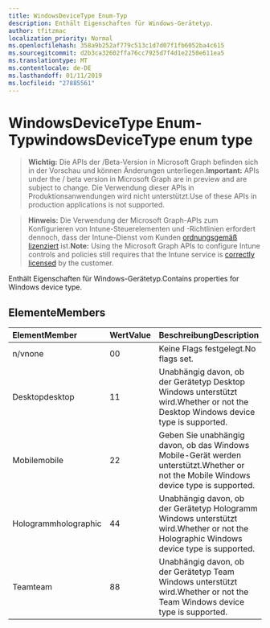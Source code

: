 ```yaml
---
title: WindowsDeviceType Enum-Typ
description: Enthält Eigenschaften für Windows-Gerätetyp.
author: tfitzmac
localization_priority: Normal
ms.openlocfilehash: 358a9b252af779c513c1d7d07f1fb6052ba4c615
ms.sourcegitcommit: d2b3ca32602ffa76cc7925d7f4d1e2258e611ea5
ms.translationtype: MT
ms.contentlocale: de-DE
ms.lasthandoff: 01/11/2019
ms.locfileid: "27885561"
---
```

# <a name="windowsdevicetype-enum-type"></a><span data-ttu-id="f8334-103">WindowsDeviceType Enum-Typ</span><span class="sxs-lookup"><span data-stu-id="f8334-103">windowsDeviceType enum type</span></span>

> <span data-ttu-id="f8334-104">**Wichtig:** Die APIs der /Beta-Version in Microsoft Graph befinden sich in der Vorschau und können Änderungen unterliegen.</span><span class="sxs-lookup"><span data-stu-id="f8334-104">**Important:** APIs under the / beta version in Microsoft Graph are in preview and are subject to change.</span></span> <span data-ttu-id="f8334-105">Die Verwendung dieser APIs in Produktionsanwendungen wird nicht unterstützt.</span><span class="sxs-lookup"><span data-stu-id="f8334-105">Use of these APIs in production applications is not supported.</span></span>

> <span data-ttu-id="f8334-106">**Hinweis:** Die Verwendung der Microsoft Graph-APIs zum Konfigurieren von Intune-Steuerelementen und -Richtlinien erfordert dennoch, dass der Intune-Dienst vom Kunden [ordnungsgemäß lizenziert](https://go.microsoft.com/fwlink/?linkid=839381) ist.</span><span class="sxs-lookup"><span data-stu-id="f8334-106">**Note:** Using the Microsoft Graph APIs to configure Intune controls and policies still requires that the Intune service is [correctly licensed](https://go.microsoft.com/fwlink/?linkid=839381) by the customer.</span></span>

<span data-ttu-id="f8334-107">Enthält Eigenschaften für Windows-Gerätetyp.</span><span class="sxs-lookup"><span data-stu-id="f8334-107">Contains properties for Windows device type.</span></span>
## <a name="members"></a><span data-ttu-id="f8334-108">Elemente</span><span class="sxs-lookup"><span data-stu-id="f8334-108">Members</span></span>
|<span data-ttu-id="f8334-109">Element</span><span class="sxs-lookup"><span data-stu-id="f8334-109">Member</span></span>|<span data-ttu-id="f8334-110">Wert</span><span class="sxs-lookup"><span data-stu-id="f8334-110">Value</span></span>|<span data-ttu-id="f8334-111">Beschreibung</span><span class="sxs-lookup"><span data-stu-id="f8334-111">Description</span></span>|
|:---|:---|:---|
|<span data-ttu-id="f8334-112">n/v</span><span class="sxs-lookup"><span data-stu-id="f8334-112">none</span></span>|<span data-ttu-id="f8334-113">0</span><span class="sxs-lookup"><span data-stu-id="f8334-113">0</span></span>|<span data-ttu-id="f8334-114">Keine Flags festgelegt.</span><span class="sxs-lookup"><span data-stu-id="f8334-114">No flags set.</span></span>|
|<span data-ttu-id="f8334-115">Desktop</span><span class="sxs-lookup"><span data-stu-id="f8334-115">desktop</span></span>|<span data-ttu-id="f8334-116">1</span><span class="sxs-lookup"><span data-stu-id="f8334-116">1</span></span>|<span data-ttu-id="f8334-117">Unabhängig davon, ob der Gerätetyp Desktop Windows unterstützt wird.</span><span class="sxs-lookup"><span data-stu-id="f8334-117">Whether or not the Desktop Windows device type is supported.</span></span>|
|<span data-ttu-id="f8334-118">Mobile</span><span class="sxs-lookup"><span data-stu-id="f8334-118">mobile</span></span>|<span data-ttu-id="f8334-119">2</span><span class="sxs-lookup"><span data-stu-id="f8334-119">2</span></span>|<span data-ttu-id="f8334-120">Geben Sie unabhängig davon, ob das Windows Mobile-Gerät werden unterstützt.</span><span class="sxs-lookup"><span data-stu-id="f8334-120">Whether or not the Mobile Windows device type is supported.</span></span>|
|<span data-ttu-id="f8334-121">Hologramm</span><span class="sxs-lookup"><span data-stu-id="f8334-121">holographic</span></span>|<span data-ttu-id="f8334-122">4</span><span class="sxs-lookup"><span data-stu-id="f8334-122">4</span></span>|<span data-ttu-id="f8334-123">Unabhängig davon, ob der Gerätetyp Hologramm Windows unterstützt wird.</span><span class="sxs-lookup"><span data-stu-id="f8334-123">Whether or not the Holographic Windows device type is supported.</span></span>|
|<span data-ttu-id="f8334-124">Team</span><span class="sxs-lookup"><span data-stu-id="f8334-124">team</span></span>|<span data-ttu-id="f8334-125">8</span><span class="sxs-lookup"><span data-stu-id="f8334-125">8</span></span>|<span data-ttu-id="f8334-126">Unabhängig davon, ob der Gerätetyp Team Windows unterstützt wird.</span><span class="sxs-lookup"><span data-stu-id="f8334-126">Whether or not the Team Windows device type is supported.</span></span>|





